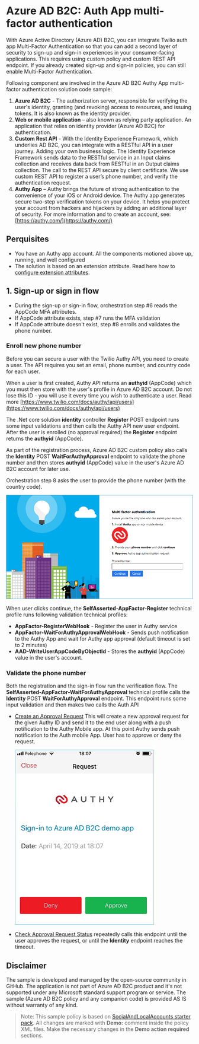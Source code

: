 # Azure AD B2C: Auth App multi-factor authentication

With Azure Active Directory (Azure AD) B2C, you can integrate Twilio auth app Multi-Factor Authentication so that you can add a second layer of security to sign-up and sign-in experiences in your consumer-facing applications. This requires using custom policy and custom REST API endpoint. If you already created sign-up and sign-in policies, you can still enable Multi-Factor Authentication.

Following component are involved in the Azure AD B2C Authy App multi-factor authentication solution code sample:
1.	**Azure AD B2C** - The authorization server, responsible for verifying the user's identity, granting (and revoking) access to resources, and issuing tokens. It is also known as the identity provider. 
1.	**Web or mobile application** – also known as relying party application. An application that relies on identity provider (Azure AD B2C) for authentication. 
1.	**Custom Rest API** - With the Identity Experience Framework, which underlies AD B2C, you can integrate with a RESTful API in a user journey. Adding your own business logic. The Identity Experience Framework sends data to the RESTful service in an Input claims collection and receives data back from RESTful in an Output claims collection. The call to the REST API secure by client certificate. We use custom REST API to register a user’s phone number, and verify the authentication request.
1.	**Authy App** – Authy brings the future of strong authentication to the convenience of your iOS or Android device. The Authy app generates secure two-step verification tokens on your device. It helps you protect your account from hackers and hijackers by adding an additional layer of security. For more information and to create an account, see: [https://authy.com/](https://authy.com/)

## Perquisites
- You have an Authy app account. All the components motioned above up, running, and well configured
- The solution is based on an extension attribute. Read here how to [configure extension attributes](https://docs.microsoft.com/en-us/azure/active-directory-b2c/active-directory-b2c-create-custom-attributes-profile-edit-custom). 


## 1. Sign-up or sign in flow
- During the sign-up or sign-in flow, orchestration step #6 reads the AppCode MFA attributes. 
- If AppCode attribute exists, step #7 runs the MFA validation
- If AppCode attribute doesn't exist, step #8 enrolls and validates the phone number.

### Enroll new phone number
Before you can secure a user with the Twilio Authy API, you need to create a user. The API requires you set an email, phone number, and country code for each user.

When a user is first created, Authy API returns an **authyid** (AppCode) which you must then store with the user's profile in Azure AD B2C account. Do not lose this ID - you will use it every time you wish to authenticate a user. Read more [https://www.twilio.com/docs/authy/api/users](https://www.twilio.com/docs/authy/api/users)  

The .Net core solution **identity** controller **Register** POST endpoint runs some input validations and then calls the Authy API new user endpoint. After the user is enrolled (no approval required) the **Register** endpoint returns the  **authyid** (AppCode). 

As part of the registration process, Azure AD B2C custom policy also calls the **Identity** POST **WaitForAuthyApproval** endpoint to validate the phone number and then stores **authyid** (AppCode) value in the user's Azure AD B2C account for later use.

Orchestration step 8 asks the user to provide the phone number (with the country code).

![Enroll](media/enroll.png)

When user clicks continue, the **SelfAsserted-AppFactor-Register** technical profile runs following validation technical profiles:
- **AppFactor-RegisterWebHook**  - Register the user in Authy service 
- **AppFactor-WaitForAuthyApprovalWebHook** - Sends push notification to the Authy App and wait for Authy app approval (default timeout is set to 2 minutes)
- **AAD-WriteUserAppCodeByObjectId** -  Stores the **authyid** (AppCode) value in the user's account.

### Validate the phone number
Both the registration and the sign-in flow run the verification flow. The **SelfAsserted-AppFactor-WaitForAuthyApproval** technical profile calls the **Identity** POST **WaitForAuthyApproval** endpoint. This endpoint runs some input validation and then makes two calls the Auth API
- [Create an Approval Request](https://www.twilio.com/docs/authy/api/push-authentications#create-an-approval-request) This will create a new approval request for the given Authy ID and send it to the end user along with a push notification to the Authy Mobile app. At this point Authy sends push notification to the Auth mobile App. User has to approve or deny the request.
    
    ![Authy app](media/auth-app.png)
    
- [Check Approval Request Status](https://www.twilio.com/docs/authy/api/push-authentications#check-approval-request-status) repeatedly calls this endpoint until the user approves the request, or until the **Identity** endpoint reaches the timeout.

## Disclaimer
The sample is developed and managed by the open-source community in GitHub. The application is not part of Azure AD B2C product and it's not supported under any Microsoft standard support program or service. The sample (Azure AD B2C policy and any companion code) is provided AS IS without warranty of any kind.

> Note:  This sample policy is based on [SocialAndLocalAccounts starter pack](https://github.com/Azure-Samples/active-directory-b2c-custom-policy-starterpack/tree/master/SocialAndLocalAccounts). All changes are marked with **Demo:** comment inside the policy XML files. Make the necessary changes in the **Demo action required** sections.

